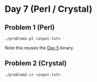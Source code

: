 # Day 7 (Perl / Crystal)

## Problem 1 (Perl)

    ./problem1.pl <input.txt>

Note this reuses the [Day 5](../day5) binary.

## Problem 2 (Crystal)

    ./problem2.cr <input.txt>
